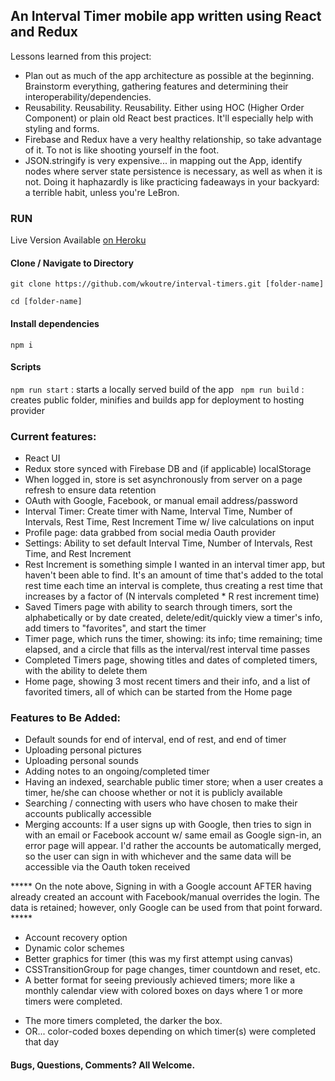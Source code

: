 ## An Interval Timer mobile app written using React and Redux

Lessons learned from this project:

* Plan out as much of the app architecture as possible at the beginning. Brainstorm everything, gathering features and determining their interoperability/dependencies.
* Reusability.  Reusability. Reusability. Either using HOC (Higher Order Component) or plain old React best practices. It'll especially help with styling and forms.
* Firebase and Redux have a very healthy relationship, so take advantage of it. To not is like shooting yourself in the foot. 
* JSON.stringify is very expensive... in mapping out the App, identify nodes where server state persistence is necessary, as well as when it is not. Doing it haphazardly is like practicing fadeaways in your backyard: a terrible habit, unless you're LeBron.

### RUN 

Live Version Available [on Heroku](https://workout-interval-timer.herokuapp.com)

#### Clone / Navigate to Directory
```git clone https://github.com/wkoutre/interval-timers.git [folder-name]```

```cd [folder-name]```

#### Install dependencies
```npm i ```

 #### Scripts
 ```npm run start``` : starts a locally served build of the app
 ``` npm run build``` : creates public folder, minifies and builds app for deployment to hosting provider


### Current features:
* React UI
* Redux store synced with Firebase DB and (if applicable) localStorage
* When logged in, store is set asynchronously from server on a page refresh to ensure data retention
* OAuth with Google, Facebook, or manual email address/password
* Interval Timer: Create timer with Name, Interval Time, Number of Intervals, Rest Time, Rest Increment Time w/ live calculations on input
* Profile page: data grabbed from social media Oauth provider
* Settings: Ability to set default Interval Time, Number of Intervals, Rest Time, and Rest Increment
* Rest Increment is something simple I wanted in an interval timer app, but haven't been able to find. It's an amount of time that's added to the total rest time each time an interval is complete, thus creating a rest time that increases by a factor of (N intervals completed * R rest increment time)
* Saved Timers page with ability to search through timers, sort the alphabetically or by date created, delete/edit/quickly view a timer's info, add timers to "favorites", and start the timer
* Timer page, which runs the timer, showing: its info; time remaining; time elapsed, and a circle that fills as the interval/rest interval time passes
* Completed Timers page, showing titles and dates of completed timers, with the ability to delete them
* Home page, showing 3 most recent timers and their info, and a list of favorited timers, all of which can be started from the Home page

### Features to Be Added:
- Default sounds for end of interval, end of rest, and end of timer
- Uploading personal pictures
- Uploading personal sounds
- Adding notes to an ongoing/completed timer
- Having an indexed, searchable public timer store; when a user creates a timer, he/she can choose whether or not it is publicly available
- Searching / connecting with users who have chosen to make their accounts publically accessible
- Merging accounts: If a user signs up with Google, then tries to sign in with an email or Facebook account w/ same email as Google sign-in, an error page will appear. I'd rather the accounts be automatically merged, so the user can sign in with whichever and the same data will be accessible via the Oauth token received

***** On the note above, Signing in with a Google account AFTER having already created an account with Facebook/manual overrides the login. The data is retained; however, only Google can be used from that point forward. *****

- Account recovery option
- Dynamic color schemes
- Better graphics for timer (this was my first attempt using canvas)
- CSSTransitionGroup for page changes, timer countdown and reset, etc.
- A better format for seeing previously achieved timers; more like a monthly calendar view with colored boxes on days where 1 or more timers were completed.
* The more timers completed, the darker the box.
* OR... color-coded boxes depending on which timer(s) were completed that day

#### Bugs, Questions, Comments? All Welcome. 
